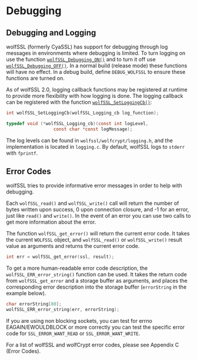 # Debugging

## Debugging and Logging

wolfSSL (formerly CyaSSL) has support for debugging through log messages in environments where debugging is limited. To turn logging on use the function [`wolfSSL_Debugging_ON()`](group__Debug.md#function-wolfssl_debugging_on) and to turn it off use [`wolfSSL_Debugging_OFF()`](group__Debug.md#function-wolfssl_debugging_off). In a normal build (release mode) these functions will have no effect. In a debug build, define `DEBUG_WOLFSSL` to ensure these functions are turned on.

As of wolfSSL 2.0, logging callback functions may be registered at runtime to provide more flexibility with how logging is done. The logging callback can be registered with the function [`wolfSSL_SetLoggingCb()`](group__Logging.md#function-wolfssl_setloggingcb):

```c
int wolfSSL_SetLoggingCb(wolfSSL_Logging_cb log_function);

typedef void (*wolfSSL_Logging_cb)(const int logLevel,
                  const char *const logMessage);
```

The log levels can be found in `wolfssl/wolfcrypt/logging.h`, and the implementation is located in `logging.c`.  By default, wolfSSL logs to `stderr` with `fprintf`.

## Error Codes

wolfSSL tries to provide informative error messages in order to help with debugging.

[//]: # (This is a comment. links to group__IO.md and group__Debug.md are causing lines to be truncated so I have removed references to them.)

Each `wolfSSL_read()` and `wolfSSL_write()` call will return the number of bytes written upon success, 0 upon connection closure, and -1 for an error,  just like `read()` and `write()`.  In the event of an error you can use two calls to get more information about the error.

The function `wolfSSL_get_error()` will return the current error code. It takes the current `WOLFSSL` object, and `wolfSSL_read()` or `wolfSSL_write()` result value as arguments and returns the current error code.

```c
int err = wolfSSL_get_error(ssl, result);
```

To get a more human-readable error code description, the `wolfSSL_ERR_error_string()` function can be used.  It takes the return code from `wolfSSL_get_error` and a storage buffer as arguments, and places the corresponding error description into the storage buffer (`errorString` in the example below).

```c
char errorString[80];
wolfSSL_ERR_error_string(err, errorString);
```

If you are using non blocking sockets, you can test for errno EAGAIN/EWOULDBLOCK or more correctly you can test the specific error code for `SSL_ERROR_WANT_READ` or `SSL_ERROR_WANT_WRITE`.

For a list of wolfSSL and wolfCrypt error codes, please see Appendix C (Error Codes).
